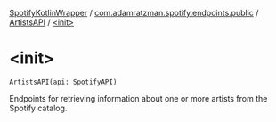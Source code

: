 [SpotifyKotlinWrapper](../../index.md) / [com.adamratzman.spotify.endpoints.public](../index.md) / [ArtistsAPI](index.md) / [&lt;init&gt;](./-init-.md)

# &lt;init&gt;

`ArtistsAPI(api: `[`SpotifyAPI`](../../com.adamratzman.spotify.main/-spotify-a-p-i/index.md)`)`

Endpoints for retrieving information about one or more artists from the Spotify catalog.

